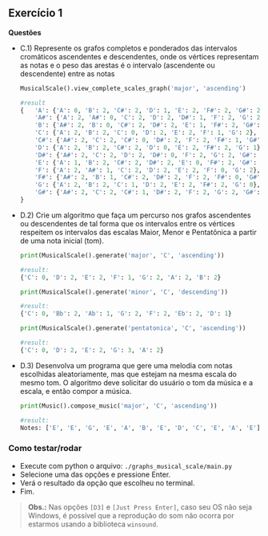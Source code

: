 ## Exercício 1

**Questões**
- C.1) Represente os grafos completos e ponderados das intervalos cromáticos ascendentes e descendentes, onde os vértices representam as notas e o peso das arestas é o intervalo (ascendente ou descendente) entre as notas

    ```python
    MusicalScale().view_complete_scales_graph('major', 'ascending')
    
    #result
    {   'A': {'A': 0, 'B': 2, 'C#': 2, 'D': 1, 'E': 2, 'F#': 2, 'G#': 2},
        'A#': {'A': 2, 'A#': 0, 'C': 2, 'D': 2, 'D#': 1, 'F': 2, 'G': 2},
        'B': {'A#': 2, 'B': 0, 'C#': 2, 'D#': 2, 'E': 1, 'F#': 2, 'G#': 2},
        'C': {'A': 2, 'B': 2, 'C': 0, 'D': 2, 'E': 2, 'F': 1, 'G': 2},
        'C#': {'A#': 2, 'C': 2, 'C#': 0, 'D#': 2, 'F': 2, 'F#': 1, 'G#': 2},
        'D': {'A': 2, 'B': 2, 'C#': 2, 'D': 0, 'E': 2, 'F#': 2, 'G': 1},
        'D#': {'A#': 2, 'C': 2, 'D': 2, 'D#': 0, 'F': 2, 'G': 2, 'G#': 1},
        'E': {'A': 1, 'B': 2, 'C#': 2, 'D#': 2, 'E': 0, 'F#': 2, 'G#': 2},
        'F': {'A': 2, 'A#': 1, 'C': 2, 'D': 2, 'E': 2, 'F': 0, 'G': 2},
        'F#': {'A#': 2, 'B': 1, 'C#': 2, 'D#': 2, 'F': 2, 'F#': 0, 'G#': 2},
        'G': {'A': 2, 'B': 2, 'C': 1, 'D': 2, 'E': 2, 'F#': 2, 'G': 0},
        'G#': {'A#': 2, 'C': 2, 'C#': 1, 'D#': 2, 'F': 2, 'G': 2, 'G#': 0}
    }
    ```

- D.2) Crie um algoritmo que faça um percurso nos grafos ascendentes ou descendentes de tal forma que os intervalos entre os vértices respeitem os intervalos das escalas Maior, Menor e Pentatônica a partir de uma nota inicial (tom).

    ```python
    print(MusicalScale().generate('major', 'C', 'ascending'))
    
    #result:
    {'C': 0, 'D': 2, 'E': 2, 'F': 1, 'G': 2, 'A': 2, 'B': 2}
    ```

    ```python
    print(MusicalScale().generate('minor', 'C', 'descending'))
    
    #result:
    {'C': 0, 'Bb': 2, 'Ab': 1, 'G': 2, 'F': 2, 'Eb': 2, 'D': 1} 
    ```

    ```python
    print(MusicalScale().generate('pentatonica', 'C', 'ascending'))

    #result:
    {'C': 0, 'D': 2, 'E': 2, 'G': 3, 'A': 2} 
    ```

- D.3) Desenvolva um programa que gere uma melodia com notas escolhidas aleatoriamente, mas que estejam na mesma escala do mesmo tom. O algoritmo deve solicitar do usuário o tom da música e a escala, e então compor a música.
    ```python
    print(Music().compose_music('major', 'C', 'ascending'))
    
    #result:
    Notes: ['E', 'E', 'G', 'E', 'A', 'B', 'E', 'D', 'C', 'E', 'A', 'E']
    ```

### Como testar/rodar
- Execute com python o arquivo: `./graphs_musical_scale/main.py`
- Selecione uma das opções e pressione Enter.
- Verá o resultado da opção que escolheu no terminal.
- Fim.

> **Obs.:** Nas opções `[D3]` e `[Just Press Enter]`, caso seu OS não seja Windows, é possível que a reprodução do som não ocorra por estarmos usando a biblioteca `winsound`.
